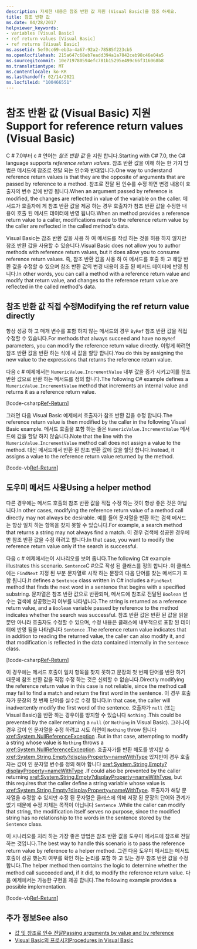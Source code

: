 ```yaml
---
description: 자세한 내용은 참조 반환 값 지원 (Visual Basic)을 참조 하세요.
title: 참조 반환 값
ms.date: 04/28/2017
helpviewer_keywords:
- variables [Visual Basic]
- ref return values [Visual Basic]
- ref returns [Visual Basic]
ms.assetid: 5ef0cc69-eb3a-4a67-92a2-78585f223cb5
ms.openlocfilehash: 215a647c68eb7eadd394a1a7842ceb98c46e04a5
ms.sourcegitcommit: 10e719780594efc781b15295e499c66f316068b8
ms.translationtype: MT
ms.contentlocale: ko-KR
ms.lasthandoff: 02/14/2021
ms.locfileid: "100466551"
---
```

# <a name="support-for-reference-return-values-visual-basic"></a><span data-ttu-id="83468-103">참조 반환 값 (Visual Basic) 지원</span><span class="sxs-lookup"><span data-stu-id="83468-103">Support for reference return values (Visual Basic)</span></span>

<span data-ttu-id="83468-104">C # 7.0부터 c # 언어는 *참조 반환 값* 을 지원 합니다.</span><span class="sxs-lookup"><span data-stu-id="83468-104">Starting with C# 7.0, the C# language supports *reference return values*.</span></span> <span data-ttu-id="83468-105">참조 반환 값을 이해 하는 한 가지 방법은 메서드에 참조로 전달 되는 인수와 반대입니다.</span><span class="sxs-lookup"><span data-stu-id="83468-105">One way to understand reference return values is that they are the opposite of arguments that are passed by reference to a method.</span></span> <span data-ttu-id="83468-106">참조로 전달 된 인수를 수정 하면 변경 내용이 호출자의 변수 값에 반영 됩니다.</span><span class="sxs-lookup"><span data-stu-id="83468-106">When an argument passed by reference is modified, the changes are reflected in value of the variable on the caller.</span></span> <span data-ttu-id="83468-107">메서드가 호출자에 게 참조 반환 값을 제공 하는 경우 호출자가 참조 반환 값을 수정한 내용이 호출 된 메서드 데이터에 반영 됩니다.</span><span class="sxs-lookup"><span data-stu-id="83468-107">When an method provides a reference return value to a caller, modifications made to the reference return value by the caller are reflected in the called method's data.</span></span>

<span data-ttu-id="83468-108">Visual Basic는 참조 반환 값을 사용 하 여 메서드를 작성 하는 것을 허용 하지 않지만 참조 반환 값을 사용할 수 있습니다.</span><span class="sxs-lookup"><span data-stu-id="83468-108">Visual Basic does not allow you to author methods with reference return values, but it does allow you to consume reference return values.</span></span> <span data-ttu-id="83468-109">즉, 참조 반환 값을 사용 하 여 메서드를 호출 하 고 해당 반환 값을 수정할 수 있으며 참조 반환 값의 변경 내용이 호출 된 메서드 데이터에 반영 됩니다.</span><span class="sxs-lookup"><span data-stu-id="83468-109">In other words, you can call a method with a reference return value and modify that return value, and changes to the reference return value are reflected in the called method's data.</span></span>

## <a name="modifying-the-ref-return-value-directly"></a><span data-ttu-id="83468-110">참조 반환 값 직접 수정</span><span class="sxs-lookup"><span data-stu-id="83468-110">Modifying the ref return value directly</span></span>

<span data-ttu-id="83468-111">항상 성공 하 고 매개 변수를 포함 하지 않는 메서드의 경우 `ByRef` 참조 반환 값을 직접 수정할 수 있습니다.</span><span class="sxs-lookup"><span data-stu-id="83468-111">For methods that always succeed and have no `ByRef` parameters, you can modify the reference return value directly.</span></span> <span data-ttu-id="83468-112">이렇게 하려면 참조 반환 값을 반환 하는 식에 새 값을 할당 합니다.</span><span class="sxs-lookup"><span data-stu-id="83468-112">You do this by assigning the new value to the expressions that returns the reference return value.</span></span>

<span data-ttu-id="83468-113">다음 c # 예제에서는 `NumericValue.IncrementValue` 내부 값을 증가 시키고이를 참조 반환 값으로 반환 하는 메서드를 정의 합니다.</span><span class="sxs-lookup"><span data-stu-id="83468-113">The following C# example defines a `NumericValue.IncrementValue` method that increments an internal value and returns it as a reference return value.</span></span>

[!code-csharp[Ref-Return](../../../../../samples/snippets/visualbasic/programming-guide/language-features/procedures/ref-returns1.cs)]

<span data-ttu-id="83468-114">그러면 다음 Visual Basic 예제에서 호출자가 참조 반환 값을 수정 합니다.</span><span class="sxs-lookup"><span data-stu-id="83468-114">The reference return value is then modified by the caller in the following Visual Basic example.</span></span> <span data-ttu-id="83468-115">메서드 호출을 포함 하는 줄은 `NumericValue.IncrementValue` 메서드에 값을 할당 하지 않습니다.</span><span class="sxs-lookup"><span data-stu-id="83468-115">Note that the line with the `NumericValue.IncrementValue` method call does not assign a value to the method.</span></span> <span data-ttu-id="83468-116">대신 메서드에서 반환 된 참조 반환 값에 값을 할당 합니다.</span><span class="sxs-lookup"><span data-stu-id="83468-116">Instead, it assigns a value to the reference return value returned by the method.</span></span>

[!code-vb[Ref-Return](../../../../../samples/snippets/visualbasic/programming-guide/language-features/procedures/use-ref-returns1.vb)]

## <a name="using-a-helper-method"></a><span data-ttu-id="83468-117">도우미 메서드 사용</span><span class="sxs-lookup"><span data-stu-id="83468-117">Using a helper method</span></span>

<span data-ttu-id="83468-118">다른 경우에는 메서드 호출의 참조 반환 값을 직접 수정 하는 것이 항상 좋은 것은 아닙니다.</span><span class="sxs-lookup"><span data-stu-id="83468-118">In other cases, modifying the reference return value of a method call directly may not always be desirable.</span></span> <span data-ttu-id="83468-119">예를 들어 문자열을 반환 하는 검색 메서드는 항상 일치 하는 항목을 찾지 못할 수 있습니다.</span><span class="sxs-lookup"><span data-stu-id="83468-119">For example, a search method that returns a string may not always find a match.</span></span> <span data-ttu-id="83468-120">이 경우 검색에 성공한 경우에만 참조 반환 값을 수정 하려고 합니다.</span><span class="sxs-lookup"><span data-stu-id="83468-120">In that case, you want to modify the reference return value only if the search is successful.</span></span>

<span data-ttu-id="83468-121">다음 c # 예제에서는이 시나리오를 보여 줍니다.</span><span class="sxs-lookup"><span data-stu-id="83468-121">The following C# example illustrates this scenario.</span></span> <span data-ttu-id="83468-122">`Sentence`C #으로 작성 된 클래스를 정의 합니다 .이 클래스에는 `FindNext` 지정 된 부분 문자열로 시작 하는 문장의 다음 단어를 찾는 메서드가 포함 됩니다.</span><span class="sxs-lookup"><span data-stu-id="83468-122">It defines a `Sentence` class written in C# includes a `FindNext` method that finds the next word in a sentence that begins with a specified substring.</span></span> <span data-ttu-id="83468-123">문자열은 참조 반환 값으로 반환되며, 메서드에 참조로 전달된 `Boolean` 변수는 검색에 성공했는지 여부를 나타냅니다.</span><span class="sxs-lookup"><span data-stu-id="83468-123">The string is returned as a reference return value, and a `Boolean` variable passed by reference to the method indicates whether the search was successful.</span></span> <span data-ttu-id="83468-124">참조 반환 값은 반환 된 값을 읽을 뿐만 아니라 호출자도 수정할 수 있으며, 수정 내용은 클래스에 내부적으로 포함 된 데이터에 반영 됨을 나타냅니다 `Sentence` .</span><span class="sxs-lookup"><span data-stu-id="83468-124">The reference return value indicates that in addition to reading the returned value, the caller can also modify it, and that modification is reflected in the data contained internally in the `Sentence` class.</span></span>

[!code-csharp[Ref-Return](../../../../../samples/snippets/visualbasic/getting-started/ref-returns.cs)]

<span data-ttu-id="83468-125">이 경우에는 메서드 호출이 일치 항목을 찾지 못하고 문장의 첫 번째 단어를 반환 하기 때문에 참조 반환 값을 직접 수정 하는 것은 신뢰할 수 없습니다.</span><span class="sxs-lookup"><span data-stu-id="83468-125">Directly modifying the reference return value in this case is not reliable, since the method call may fail to find a match and return the first word in the sentence.</span></span> <span data-ttu-id="83468-126">이 경우 호출자가 문장의 첫 번째 단어를 실수로 수정 합니다.</span><span class="sxs-lookup"><span data-stu-id="83468-126">In that case, the caller will inadvertently modify the first word of the sentence.</span></span> <span data-ttu-id="83468-127">호출자가 `null` (또는 Visual Basic)을 반환 하는 경우이를 방지할 수 있습니다 `Nothing` .</span><span class="sxs-lookup"><span data-stu-id="83468-127">This could be prevented by the caller returning a `null` (or `Nothing` in Visual Basic).</span></span> <span data-ttu-id="83468-128">그러나이 경우 값이 인 문자열을 수정 하려고 시도 하면이 `Nothing` throw 됩니다 <xref:System.NullReferenceException> .</span><span class="sxs-lookup"><span data-stu-id="83468-128">But in that case, attempting to modify a string whose value is `Nothing` throws a <xref:System.NullReferenceException>.</span></span> <span data-ttu-id="83468-129">호출자가를 반환 해도를 방지할 수 <xref:System.String.Empty?displayProperty=nameWithType> 있지만이 경우 호출자는 값이 인 문자열 변수를 정의 해야 합니다 <xref:System.String.Empty?displayProperty=nameWithType> .</span><span class="sxs-lookup"><span data-stu-id="83468-129">If could also be prevented by the caller returning <xref:System.String.Empty?displayProperty=nameWithType>, but this requires that the caller define a string variable whose value is <xref:System.String.Empty?displayProperty=nameWithType>.</span></span> <span data-ttu-id="83468-130">호출자가 해당 문자열을 수정할 수 있지만 수정 된 문자열은 클래스에 의해 저장 된 문장의 단어와 관계가 없기 때문에 수정 자체는 목적이 아닙니다 `Sentence` .</span><span class="sxs-lookup"><span data-stu-id="83468-130">While the caller can modify that string, the modification itself serves no purpose, since the modified string has no relationship to the words in the sentence stored by the `Sentence` class.</span></span>

<span data-ttu-id="83468-131">이 시나리오를 처리 하는 가장 좋은 방법은 참조 반환 값을 도우미 메서드에 참조로 전달 하는 것입니다.</span><span class="sxs-lookup"><span data-stu-id="83468-131">The best way to handle this scenario is to pass the reference return value by reference to a helper method.</span></span> <span data-ttu-id="83468-132">그런 다음 도우미 메서드는 메서드 호출이 성공 했는지 여부를 확인 하는 논리를 포함 하 고 있는 경우 참조 반환 값을 수정 합니다.</span><span class="sxs-lookup"><span data-stu-id="83468-132">The helper method then contains the logic to determine whether the method call succeeded and, if it did, to modify the reference return value.</span></span> <span data-ttu-id="83468-133">다음 예제에서는 가능한 구현을 제공 합니다.</span><span class="sxs-lookup"><span data-stu-id="83468-133">The following example provides a possible implementation.</span></span>

[!code-vb[Ref-Return](../../../../../samples/snippets/visualbasic/getting-started/ref-return-helper.vb#1)]

## <a name="see-also"></a><span data-ttu-id="83468-134">추가 정보</span><span class="sxs-lookup"><span data-stu-id="83468-134">See also</span></span>

- [<span data-ttu-id="83468-135">값 및 참조로 인수 전달</span><span class="sxs-lookup"><span data-stu-id="83468-135">Passing arguments by value and by reference</span></span>](passing-arguments-by-value-and-by-reference.md)
- [<span data-ttu-id="83468-136">Visual Basic의 프로시저</span><span class="sxs-lookup"><span data-stu-id="83468-136">Procedures in Visual Basic</span></span>](index.md)
